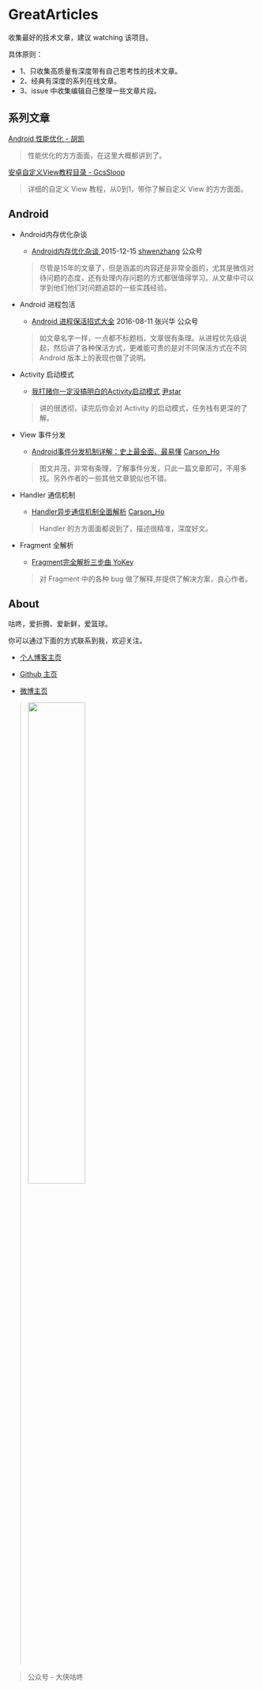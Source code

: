 # **GreatArticles**

收集最好的技术文章，建议 watching 该项目。

具体原则：

* 1、只收集高质量有深度带有自己思考性的技术文章。
* 2、经典有深度的系列在线文章。
* 3、issue 中收集编辑自己整理一些文章片段。

## 系列文章
[Android 性能优化 - 胡凯](http://hukai.me/blog/categories/android-performance/)
> 性能优化的方方面面，在这里大概都讲到了。

[安卓自定义View教程目录 - GcsSloop](http://www.gcssloop.com/customview/CustomViewIndex)
> 详细的自定义 View 教程，从0到1，带你了解自定义 View 的方方面面。 

## Android 

- Android内存优化杂谈

  - [Android内存优化杂谈 ](https://mp.weixin.qq.com/s/Z7oMv0IgKWNkhLon_hFakg)  2015-12-15 [shwenzhang](https://github.com/shwenzhang) 公众号

  > 尽管是15年的文章了，但是涵盖的内容还是非常全面的，尤其是微信对待问题的态度，还有处理内存问题的方式都很值得学习。从文章中可以学到他们他们对问题追踪的一些实践经验。
  
- Android 进程包活

  - [Android 进程保活招式大全](https://mp.weixin.qq.com/s/OXiFQNTyCHpqSP6B9HOiHw) 2016-08-11 张兴华 公众号

  > 如文章名字一样，一点都不标题档，文章很有条理。从进程优先级说起，然后讲了各种保活方式，更难能可贵的是对不同保活方式在不同 Android 版本上的表现也做了说明。

* Activity 启动模式

    * [我打赌你一定没搞明白的Activity启动模式](http://www.jianshu.com/p/2a9fcf3c11e4) [尹star](http://www.jianshu.com/u/bd3befbe51d0)
    > 讲的很透彻，读完后你会对 Activity 的启动模式，任务栈有更深的了解。

* View 事件分发
    * [Android事件分发机制详解：史上最全面、最易懂](http://www.jianshu.com/p/38015afcdb58) [Carson_Ho](http://www.jianshu.com/u/383970bef0a0) 
    > 图文并茂，非常有条理，了解事件分发，只此一篇文章即可，不用多找。另外作者的一些其他文章貌似也不错。

* Handler 通信机制
    * [Handler异步通信机制全面解析](http://www.jianshu.com/p/9fe944ee02f7) [Carson_Ho](http://www.jianshu.com/u/383970bef0a0) 
    > Handler 的方方面面都说到了，描述很精准，深度好文。     

* Fragment 全解析
    * [Fragment完全解析三步曲 ](http://www.jianshu.com/p/d9143a92ad94) [YoKey](https://github.com/YoKeyword)  
    > 对 Fragment 中的各种 bug 做了解释,并提供了解决方案，良心作者。

## About 
咕咚，爱折腾、爱新鲜，爱篮球。

你可以通过下面的方式联系到我，欢迎关注。

* [个人博客主页](http://gudong.name/)

* [Github 主页](https://github.com/maoruibin)

* [微博主页](http://weibo.com/u/1874136301)

> <img src="http://7xr9gx.com1.z0.glb.clouddn.com/qrcode_for_gh_58ac6be237a4_430.jpg" style="width: 50%;">

> 公众号 - 大侠咕咚




